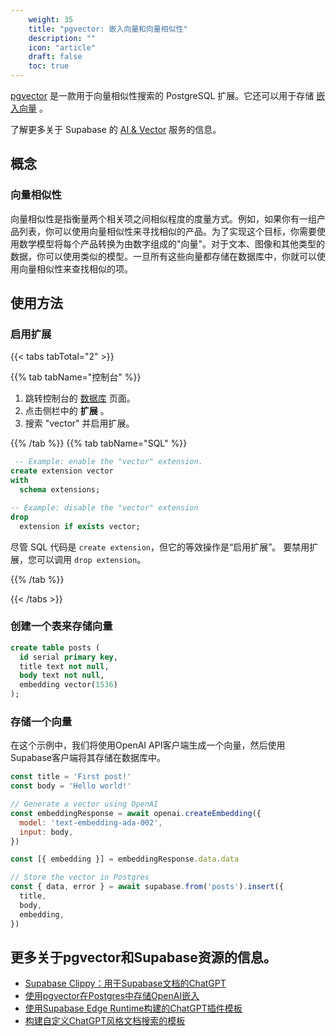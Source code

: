 ```yaml
---
    weight: 35
    title: "pgvector: 嵌入向量和向量相似性"
    description: ""
    icon: "article"
    draft: false
    toc: true
---
```



[pgvector](https://github.com/pgvector/pgvector/) 是一款用于向量相似性搜索的 PostgreSQL 扩展。它还可以用于存储 [嵌入向量](https://supabase.com/blog/openai-embeddings-postgres-vector) 。

了解更多关于 Supabase 的 [AI & Vector](/docs/app/ai/ai) 服务的信息。


## 概念

### 向量相似性

向量相似性是指衡量两个相关项之间相似程度的度量方式。例如，如果你有一组产品列表，你可以使用向量相似性来寻找相似的产品。为了实现这个目标，你需要使用数学模型将每个产品转换为由数字组成的"向量"。对于文本、图像和其他类型的数据，你可以使用类似的模型。一旦所有这些向量都存储在数据库中，你就可以使用向量相似性来查找相似的项。




## 使用方法

### 启用扩展

{{< tabs tabTotal="2" >}}


{{% tab tabName="控制台" %}}



1. 跳转控制台的 [数据库](https://supabase.com/dashboard/project/_/database/tables) 页面。
2. 点击侧栏中的 **扩展** 。
3. 搜索 "vector" 并启用扩展。



{{% /tab %}}
{{% tab tabName="SQL" %}}



```sql
 -- Example: enable the "vector" extension.
create extension vector
with
  schema extensions;

-- Example: disable the "vector" extension
drop
  extension if exists vector;
```

尽管 SQL 代码是 `create extension`，但它的等效操作是“启用扩展”。
要禁用扩展，您可以调用 `drop extension`。



{{% /tab %}}

{{< /tabs >}}


### 创建一个表来存储向量

```sql
create table posts (
  id serial primary key,
  title text not null,
  body text not null,
  embedding vector(1536)
);
```

### 存储一个向量
在这个示例中，我们将使用OpenAI API客户端生成一个向量，然后使用Supabase客户端将其存储在数据库中。

```js
const title = 'First post!'
const body = 'Hello world!'

// Generate a vector using OpenAI
const embeddingResponse = await openai.createEmbedding({
  model: 'text-embedding-ada-002',
  input: body,
})

const [{ embedding }] = embeddingResponse.data.data

// Store the vector in Postgres
const { data, error } = await supabase.from('posts').insert({
  title,
  body,
  embedding,
})
```

## 更多关于pgvector和Supabase资源的信息。

- [Supabase Clippy：用于Supabase文档的ChatGPT](https://supabase.com/blog/chatgpt-supabase-docs)
- [使用pgvector在Postgres中存储OpenAI嵌入](https://supabase.com/blog/openai-embeddings-postgres-vector)
- [使用Supabase Edge Runtime构建的ChatGPT插件模板](https://supabase.com/blog/building-chatgpt-plugins-template)
- [构建自定义ChatGPT风格文档搜索的模板](https://github.com/supabase-community/nextjs-openai-doc-search)


